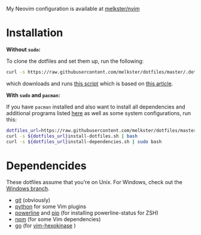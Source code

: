 My Neovim configuration is available at [melkster/nvim](https://github.com/melkster/nvim/)

# Installation

**Without `sudo`:**

To clone the dotfiles and set them up, run the following:

```sh
curl -s https://raw.githubusercontent.com/melkster/dotfiles/master/.dotfiles/install-dotfiles.sh | bash
```

which downloads and runs [this script](https://raw.githubusercontent.com/melkster/dotfiles/master/.dotfiles/install-dotfiles.sh) which is based on [this article](https://developer.atlassian.com/blog/2016/02/best-way-to-store-dotfiles-git-bare-repo/).

**With `sudo` and `pacman`:**

If you have `pacman` installed and also want to install all dependencies and additional programs listed [here](.dotfiles/pkglist.txt) as well as some system configurations, run this:

```sh
dotfiles_url=https://raw.githubusercontent.com/melkster/dotfiles/master/.dotfiles/
curl -s ${dotfiles_url}install-dotfiles.sh | bash
curl -s ${dotfiles_url}install-dependencies.sh | sudo bash
```

# Dependencides

These dotfiles assume that you're on Unix. For Windows, check out the [Windows branch](https://github.com/melkster/dotfiles/tree/windows).

- [git](https://git-scm.com/) (obviously)
- [python](https://www.python.org/downloads/) for some Vim plugins
- [powerline](https://github.com/powerline/powerline) and [pip](https://pypi.org/project/pip/) (for installing powerline-status for ZSH)
- [npm](https://www.npmjs.com/) (for some Vim dependencies)
- [go](https://golang.org/) (for [vim-hexokinase](https://github.com/RRethy/vim-hexokinase) )
